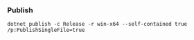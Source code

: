 ﻿### Publish
```shell
dotnet publish -c Release -r win-x64 --self-contained true /p:PublishSingleFile=true
```